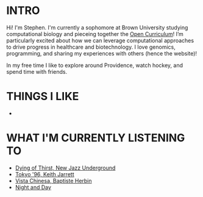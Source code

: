 # INTRO
Hi! I'm Stephen. I'm currently a sophomore at Brown University studying computational biology and pieceing together the [Open Curriculum](https://www.brown.edu/academics/undergraduate/open-curriculum)!
I’m particularly excited about how we can leverage computational approaches to drive progress in healthcare and biotechnology. 
I love genomics, programming, and sharing my experiences with others (hence the website)!

In my free time I like to explore around Providence, watch hockey, and spend time with friends.

# THINGS I LIKE
+ 
# WHAT I'M CURRENTLY LISTENING TO
+ [Dying of Thirst, New Jazz Underground](https://open.spotify.com/album/67nTCjwRIY6k9X78vhd6uC?si=s6EFcoZXQk-XflZe0E9qfg)
+ [Tokyo '96, Keith Jarrett](https://open.spotify.com/album/24G8gNiqf1u8epifICuR9h?si=Do21e2M9TwabDCOAXLhK3A)
+ [Vista Chinesa, Baptiste Herbin](https://open.spotify.com/album/2UAS0lkoarHO9PsfH8G1mQ?si=A-uHItzCQKyg2H9cAOiOdw)
+ [Night and Day](https://open.spotify.com/album/4E9PHHeuf0EIqpbeUYmysM?si=ZX_NFkjCQ1KmjYBYoxhOkA)